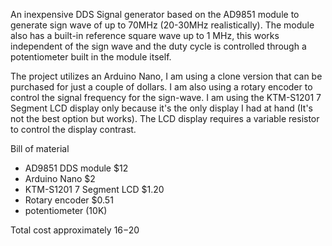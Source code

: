 An inexpensive DDS Signal generator based on the AD9851 module to generate sign wave of up to 70MHz (20-30MHz realistically). The module also has a built-in reference square wave up to 1 MHz, this works independent of the sign wave and the duty cycle is controlled through a potentiometer built in the module itself.

The project utilizes an Arduino Nano, I am using a clone version that can be purchased for just a couple of dollars. I am also using a rotary encoder to control the signal frequency for the sign-wave. I am using the KTM-S1201 7 Segment LCD display only because it's the only display I had at hand (It's not the best option but works). The LCD display requires a variable resistor to control the display contrast.

Bill of material

* AD9851 DDS module $12
* Arduino Nano $2
* KTM-S1201 7 Segment LCD $1.20
* Rotary encoder $0.51
* potentiometer (10K)

Total cost approximately $16-$20
